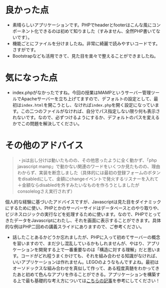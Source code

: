 # 良かった点
- 素晴らしいアプリケーションです。PHPでheaderとfooterはこんな風にコンポーネント化できるのは初めて知りました（すみません、全然PHP書いてないです）。
- 機能ごとにファイルを分けましたね。非常に綺麗で読みやすいコードです。さすがです。
- Bootstrapなども活用できて、見た目を楽々で整えることができましたね。

# 気になった点
- index.phpがなかったですね。今回の授業はMAMPというサーバー管理ツールでApacheサーバーを立ち上げてますので、デフォルトの設定として、最初は`index.html`を開こうとし、なければ`index.php`を開く設定になっています。この二つのファイルがなければ、自分でパス指定しない限り何も表示されないです。なので、必ずつけるようにするか、デフォルトのパスを変えるかでこの問題を解決してください。

# その他のアドバイス
>・jsは出し分けは動いたものの、その他思ったように全く動かず、「php javascript mamp」で動かない関連のワードをいくつか見たものの、理由わからず、実装を断念しました（具体的には最初の登録フォームのボタンをdisabledにして、金額にchangeイベントで発火するリスナーを入れて＋金額ならdisabledを外すみたいなものを作ろうとしましたがconsolelogさえ実行されず）

個人的な経験に基づいたアドバイスですが、Javascriptは見た目をダイナミックにするために使い、PHPとかのサーバーサイドはデータベースとのやり取りや、ビジネスロジックの実行などを処理するために使います。なので、PHPでとってきたデータをJavascriptにわたし、それを画面に表示することができます。具体的な例はPHP二回めの講義スライドにありますので、ご参考ください。

- 話したことあるかどうか忘れましたが、PHPに入って初めてサーバーの概念を習いますので、まだ少し混乱しているかもしれませんが、やはり、アプリケーションを開発する上で一番重要なのは「構造に対する理解」だと思います。コードがどれ程うまくかけても、それを組み合わせる知識がなければ、いいアプリケーションは作れません。LEGOのようなもんですよね。最初はオーソドックスな組み合わせを真似して作って、ある程度真髄をわかってきたあと初めて色んなアプリを作ることができる。アプリケーションを構築する上で最も基礎的な考え方については[こちらの記事](https://qiita.com/tamago3keran/items/f470593926458b7ef52a)を参考にしてください！






